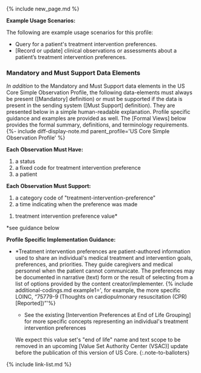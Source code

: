 {% include new_page.md %}

**Example Usage Scenarios:**

The following are example usage scenarios for this profile:

-  Query for a patient's treatment intervention preferences.
-  [Record or update] clinical observations or assessments about a patient’s treatment intervention preferences.

### Mandatory and Must Support Data Elements

*In addition* to the Mandatory and Must Support data elements in the US Core Simple Observation Profile, the following data-elements must always be present ([Mandatory] definition) or must be supported if the data is present in the sending system ([Must Support] definition). They are presented below in a simple human-readable explanation. Profile specific guidance and examples are provided as well.  The [Formal Views] below provides the  formal summary, definitions, and terminology requirements. {%- include diff-display-note.md parent_profile='US Core Simple Observation Profile' %}

**Each Observation Must Have:**

1. a status
1. a fixed code for treatment intervention preference
2. a patient

**Each Observation Must Support:**

1. <span class="bg-success" markdown="1">a category code of "treatment-intervention-preference"</span><!-- new-content -->
2. a time indicating when the preference was made
<!-- 3. who reported the preference -->
1. treatment intervention preference value*
  
\*see guidance below

**Profile Specific Implementation Guidance:**

- \*Treatment intervention preferences are patient-authored information used to share an individual's medical treatment and intervention goals, preferences, and priorities. They guide caregivers and medical personnel when the patient cannot communicate. The preferences may be documented in narrative (text) form or the result of selecting from a list of options provided by the content creator/implementer.
{% include additional-codings.md example1=', for example, the more specific LOINC, “75779-9 (Thoughts on cardiopulmonary resuscitation (CPR) [Reported])”'%}
  - See the existing [Intervention Preferences at End of Life Grouping] for more specific concepts representing an individual's treatment intervention preferences
  
   We expect this value set's "end of life" name and text scope to be removed in an upcoming [Value Set Authority Center (VSAC)] update before the publication of this version of US Core. 
   {:.note-to-balloters}


{% include link-list.md %}
